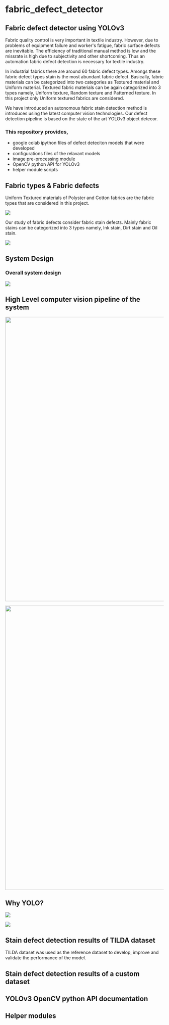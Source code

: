 # fabric_defect_detector

## Fabric defect detector using YOLOv3

Fabric quality control is very important in textile industry. However, due to problems of equipment failure and worker's   fatigue, fabric surface defects are inevitable. The efficiency of traditional manual method is low and the missrate is high due to subjectivity and other shortcoming. Thus an automation fabric defect detection is necessary for textile industry. 

In industrial fabrics there are around  60 fabric defect types. Amongs these fabric defect types stain is the most abundant fabric defect. Basically, fabric materials can be categorized into two categories as Textured material and Uniform material. Textured fabric materials can be again categorized into 3 types namely, Uniform texture, Random texture and Patterned texture. In this project only Uniform textured fabrics are considered.

We have introduced an autonomous fabric stain detection method is introduces using the latest computer vision technologies. Our defect detection pipeline is based on the state of the art YOLOv3 object detecor. 

### This repository provides,
- google colab ipython files of defect deteciton models that were developed
- configurations files of the relavant models
- image pre-processing module 
- OpenCV python API for YOLOv3
- helper module scripts

## Fabric types & Fabric defects

Uniform Textured materials of Polyster and Cotton fabrics are the fabric types that are considered in this project.

![](https://github.com/PrimeshShamilka/fabric_defect_detector/blob/master/images/Design/fabric_types.png)

Our study of fabric defects consider fabric stain defects. Mainly fabric stains can be categorized into 3 types namely, Ink stain, Dirt stain and Oil stain.

![](https://github.com/PrimeshShamilka/fabric_defect_detector/blob/master/images/Design/stain_types.png)

## System Design

### Overall system design

![](https://github.com/PrimeshShamilka/fabric_defect_detector/blob/master/images/Design/Abstract.png)


## High Level computer vision pipeline of the system

<img src="https://github.com/PrimeshShamilka/fabric_defect_detector/blob/master/images/Design/architecture%20pipeline.jpeg" width="900">

<img
src="https://github.com/PrimeshShamilka/fabric_defect_detector/blob/master/images/Design/nueral%20network%20architecture%20NEW.png" width="900">


## Why YOLO?

![](https://github.com/PrimeshShamilka/fabric_defect_detector/blob/master/images/Design/model_comparison.png)

![](https://github.com/PrimeshShamilka/fabric_defect_detector/blob/master/images/Design/yolo_architecture.png)



## Stain defect detection results of TILDA dataset

TILDA dataset was used as the reference dataset to develop, improve and validate the performance of the model. 


## Stain defect detection results of a custom dataset



## YOLOv3 OpenCV python API documentation



## Helper modules




